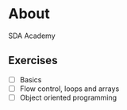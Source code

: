 # About

SDA Academy

## Exercises

- [ ] Basics
- [ ] Flow control, loops and arrays
- [ ] Object oriented programming
